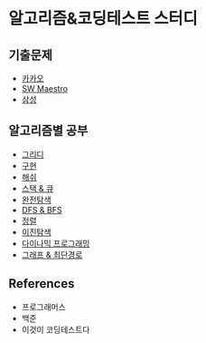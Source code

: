 # 알고리즘&코딩테스트 스터디

## 기출문제
- [카카오](https://github.com/HYEZ/Algorithms/tree/master/%EA%B8%B0%EC%B6%9C%EB%AC%B8%EC%A0%9C/%EC%B9%B4%EC%B9%B4%EC%98%A4)
- [SW Maestro](https://github.com/HYEZ/Algorithms/tree/master/%EA%B8%B0%EC%B6%9C%EB%AC%B8%EC%A0%9C/%EC%86%8C%EB%A7%88)
- [삼성](https://github.com/HYEZ/Algorithms/tree/master/%EA%B8%B0%EC%B6%9C%EB%AC%B8%EC%A0%9C/%EC%82%BC%EC%84%B1)

## 알고리즘별 공부
- [그리디](https://github.com/HYEZ/Algorithms/tree/master/Greedy)
- [구현](https://github.com/HYEZ/Algorithms/tree/master/Implementation)
- [해쉬](https://github.com/HYEZ/Algorithms/tree/master/Hash)
- [스택 & 큐](https://github.com/HYEZ/Algorithms/tree/master/Stack_and_Queue)
- [완전탐색](https://github.com/HYEZ/Algorithms/tree/master/BruteForce)
- [DFS & BFS](https://github.com/HYEZ/Algorithms/tree/master/DFS_and_BFS)
- [정렬](https://github.com/HYEZ/Algorithms/tree/master/Sort)
- [이진탐색](https://github.com/HYEZ/Algorithms/tree/master/BinarySearch)
- [다이나믹 프로그래밍](https://github.com/HYEZ/Algorithms/tree/master/DP)
- [그래프 & 최단경로](https://github.com/HYEZ/Algorithms/tree/master/Graph)


## References
- 프로그래머스
- 백준 
- 이것이 코딩테스트다